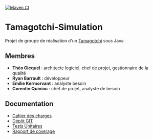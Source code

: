 [![Maven CI](https://github.com/TheoGicquel/Tamagotchi-Simulation/actions/workflows/maven.yml/badge.svg)](https://github.com/TheoGicquel/Tamagotchi-Simulation/actions/workflows/maven.yml)

# Tamagotchi-Simulation

Projet de groupe de réalisation d'un [Tamagotchi](https://en.wikipedia.org/wiki/Tamagotchi) sous Java
## Membres
* **Théo Gicquel** : architecte logiciel, chef de projet, gestionnaire de la qualité
* **Ryan Barrault** : développeur
* **Emilie Kermorvant** : analyste besoin
* **Corentin Quiniou** : chef de projet, analyste de besoin
## Documentation
* [Cahier des charges](https://docs.google.com/document/d/1CRq8gfZVj4WrMXI6eR8T7Iw_RYOO4IuYPifF_Ejfh94/edit)
* [Dépôt GIT](https://github.com/TheoGicquel/Tamagochi-Simulation)
* [Tests Unitaires](src/test/java/com/lado/)
* [Rapport de coverage](docs/Code%20Coverage.lnk)

